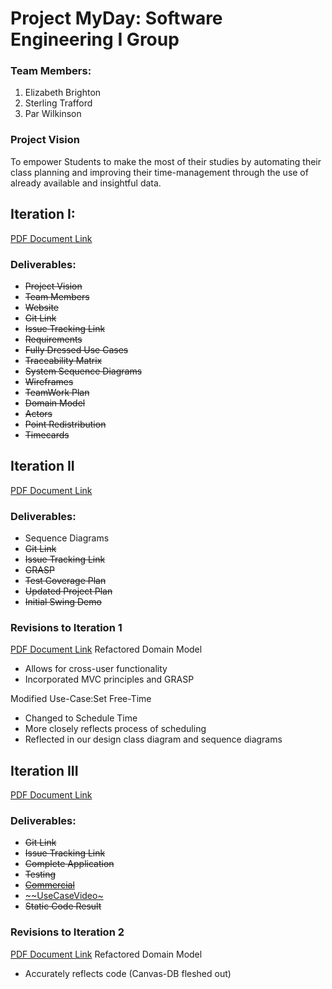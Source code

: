 # Project MyDay: Software Engineering I Group 

### Team Members:
1. Elizabeth Brighton
2. Sterling Trafford
3. Par Wilkinson

### Project Vision
To empower Students to make the most of their studies by automating their class planning and improving their time-management through the use of already available and insightful data.
## Iteration I:
[PDF Document Link](https://drive.google.com/open?id=1mVftZGB7TX9JWXMV7r9NRBDeQs4zTHNp)
### Deliverables:
 * ~~Project Vision~~
 * ~~Team Members~~
 * ~~Website~~
 * ~~Git Link~~
 * ~~Issue Tracking Link~~
 * ~~Requirements~~
 * ~~Fully Dressed Use Cases~~
 * ~~Traceability Matrix~~
 * ~~System Sequence Diagrams~~
 * ~~Wireframes~~
 * ~~TeamWork Plan~~
 * ~~Domain Model~~
 * ~~Actors~~
 * ~~Point Redistribution~~
 * ~~Timecards~~


## Iteration II
[PDF Document Link](https://drive.google.com/open?id=1stoMQytUyuLnBd6_i3DROlM97AxRZmL7)
### Deliverables:
* Sequence Diagrams
* ~~Git Link~~
* ~~Issue Tracking Link~~
* ~~GRASP~~
* ~~Test Coverage Plan~~
* ~~Updated Project Plan~~
* ~~Initial Swing Demo~~
### Revisions to Iteration 1
[PDF Document Link](https://drive.google.com/open?id=1HBc330eO3og-yhtXs0Mq2CEZcf5mvP2G)
Refactored Domain Model
* Allows for cross-user functionality
* Incorporated MVC principles and GRASP

Modified Use-Case:Set Free-Time
* Changed to Schedule Time
* More closely reflects process of scheduling
* Reflected in our design class diagram and sequence diagrams

## Iteration III
[PDF Document Link](https://drive.google.com/open?id=1yzinREHFnLmxJs-BuegDhl93hli6BYJh)
### Deliverables:
* ~~Git Link~~
* ~~Issue Tracking Link~~
* ~~Complete Application~~
* ~~Testing~~
* [~~Commercial~~](https://drive.google.com/open?id=11nqHCJ6rE2-wftDgNWQCMKpMvgfH0Dcs)
* [~~UseCaseVideo~](https://drive.google.com/open?id=1wLNvDIZKD_MbFO_z-tGB7fdyn6Gfx4T7)
* ~~Static Code Result~~
### Revisions to Iteration 2
[PDF Document Link](https://drive.google.com/open?id=1_wwAAdPxD-v5x96uonHohPVenTZy1-El)
Refactored Domain Model
* Accurately reflects code (Canvas-DB fleshed out)